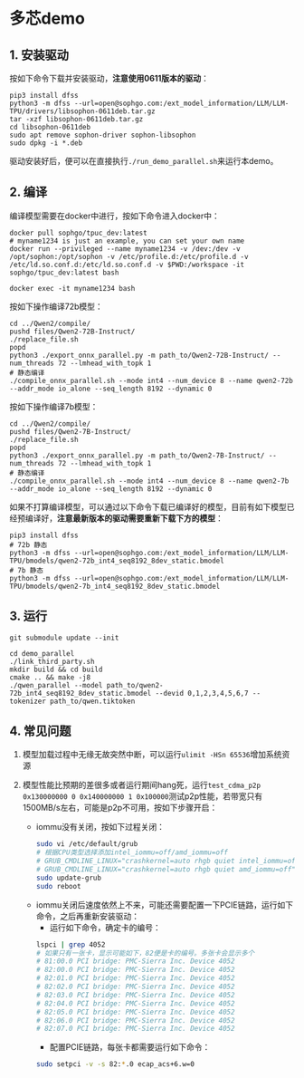 # 多芯demo

## 1. 安装驱动
按如下命令下载并安装驱动，**注意使用0611版本的驱动**：
```shell
pip3 install dfss
python3 -m dfss --url=open@sophgo.com:/ext_model_information/LLM/LLM-TPU/drivers/libsophon-0611deb.tar.gz
tar -xzf libsophon-0611deb.tar.gz
cd libsophon-0611deb
sudo apt remove sophon-driver sophon-libsophon
sudo dpkg -i *.deb
```
驱动安装好后，便可以在直接执行`./run_demo_parallel.sh`来运行本demo。


## 2. 编译
编译模型需要在docker中进行，按如下命令进入docker中：
```shell
docker pull sophgo/tpuc_dev:latest
# myname1234 is just an example, you can set your own name
docker run --privileged --name myname1234 -v /dev:/dev -v /opt/sophon:/opt/sophon -v /etc/profile.d:/etc/profile.d -v /etc/ld.so.conf.d:/etc/ld.so.conf.d -v $PWD:/workspace -it sophgo/tpuc_dev:latest bash

docker exec -it myname1234 bash
```

按如下操作编译72b模型：
```shell
cd ../Qwen2/compile/
pushd files/Qwen2-72B-Instruct/
./replace_file.sh
popd
python3 ./export_onnx_parallel.py -m path_to/Qwen2-72B-Instruct/ --num_threads 72 --lmhead_with_topk 1
# 静态编译
./compile_onnx_parallel.sh --mode int4 --num_device 8 --name qwen2-72b --addr_mode io_alone --seq_length 8192 --dynamic 0
```

按如下操作编译7b模型：
```shell
cd ../Qwen2/compile/
pushd files/Qwen2-7B-Instruct/
./replace_file.sh
popd
python3 ./export_onnx_parallel.py -m path_to/Qwen2-7B-Instruct/ --num_threads 72 --lmhead_with_topk 1
# 静态编译
./compile_onnx_parallel.sh --mode int4 --num_device 8 --name qwen2-7b --addr_mode io_alone --seq_length 8192 --dynamic 0
```

如果不打算编译模型，可以通过以下命令下载已编译好的模型，目前有如下模型已经预编译好，**注意最新版本的驱动需要重新下载下方的模型**：
```shell
pip3 install dfss
# 72b 静态
python3 -m dfss --url=open@sophgo.com:/ext_model_information/LLM/LLM-TPU/bmodels/qwen2-72b_int4_seq8192_8dev_static.bmodel
# 7b 静态
python3 -m dfss --url=open@sophgo.com:/ext_model_information/LLM/LLM-TPU/bmodels/qwen2-7b_int4_seq8192_8dev_static.bmodel
```

## 3. 运行
```shell
git submodule update --init

cd demo_parallel
./link_third_party.sh
mkdir build && cd build
cmake .. && make -j8
./qwen_parallel --model path_to/qwen2-72b_int4_seq8192_8dev_static.bmodel --devid 0,1,2,3,4,5,6,7 --tokenizer path_to/qwen.tiktoken
```

## 4. 常见问题

1) 模型加载过程中无缘无故突然中断，可以运行`ulimit -HSn 65536`增加系统资源

2) 模型性能比预期的差很多或者运行期间hang死，运行`test_cdma_p2p 0x130000000 0 0x140000000 1 0x100000`测试p2p性能，若带宽只有1500MB/s左右，可能是p2p不可用，按如下步骤开启：
    - iommu没有关闭，按如下过程关闭：
      ```bash
      sudo vi /etc/default/grub
      # 根据CPU类型选择添加intel_iommu=off/amd_iommu=off
      # GRUB_CMDLINE_LINUX="crashkernel=auto rhgb quiet intel_iommu=off"
      # GRUB_CMDLINE_LINUX="crashkernel=auto rhgb quiet amd_iommu=off"
      sudo update-grub
      sudo reboot
      ```
    - iommu关闭后速度依然上不来，可能还需要配置一下PCIE链路，运行如下命令，之后再重新安装驱动：
        - 运行如下命令，确定卡的编号：
        ```bash
        lspci | grep 4052
        # 如果只有一张卡，显示可能如下，82便是卡的编号。多张卡会显示多个
        # 81:00.0 PCI bridge: PMC-Sierra Inc. Device 4052
        # 82:00.0 PCI bridge: PMC-Sierra Inc. Device 4052
        # 82:01.0 PCI bridge: PMC-Sierra Inc. Device 4052
        # 82:02.0 PCI bridge: PMC-Sierra Inc. Device 4052
        # 82:03.0 PCI bridge: PMC-Sierra Inc. Device 4052
        # 82:04.0 PCI bridge: PMC-Sierra Inc. Device 4052
        # 82:05.0 PCI bridge: PMC-Sierra Inc. Device 4052
        # 82:06.0 PCI bridge: PMC-Sierra Inc. Device 4052
        # 82:07.0 PCI bridge: PMC-Sierra Inc. Device 4052
        ```
        - 配置PCIE链路，每张卡都需要运行如下命令：
        ```bash
        sudo setpci -v -s 82:*.0 ecap_acs+6.w=0
        ```
